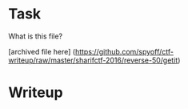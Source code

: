 # Task

What is this file?

[archived file here] (https://github.com/spyoff/ctf-writeup/raw/master/sharifctf-2016/reverse-50/getit)

# Writeup


